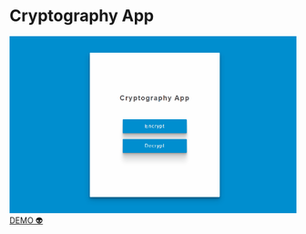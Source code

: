 # Cryptography App
<img src="./animation.gif">
<a href="https://andersonbones.github.io/cryptography-app/">DEMO 👽</a>
